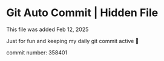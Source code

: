 # Git Auto Commit | Hidden File

This file was added Feb 12, 2025

Just for fun and keeping my daily git commit active 🤪

commit number: 358401
